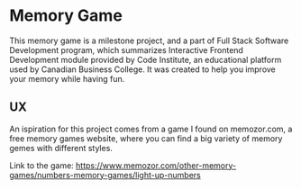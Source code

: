 # Memory Game
This memory game is a milestone project, and a part of Full Stack Software Development program, which summarizes
Interactive Frontend Development module provided by Code Institute, an educational platform used by Canadian Business College.
It was created to help you improve your memory while having fun.

## UX
An ispiration for this project comes from a game I found on memozor.com, a free memory games website, where you can find a big variety of memory gemes with different styles.

Link to the game: https://www.memozor.com/other-memory-games/numbers-memory-games/light-up-numbers


